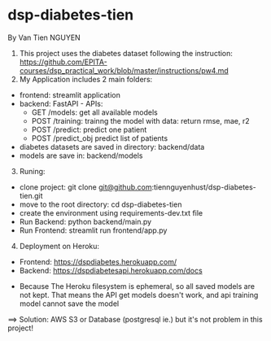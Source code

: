 # dsp-diabetes-tien


By Van Tien NGUYEN

1.  This project uses the diabetes dataset following the instruction: https://github.com/EPITA-courses/dsp_practical_work/blob/master/instructions/pw4.md
2.  My Application includes 2 main folders:
  - frontend: streamlit application
  - backend: FastAPI - APIs:
	+ GET  /models: get all available models
	+ POST /training: trainng the model with data: return rmse, mae, r2
	+ POST /predict: predict one patient
	+ POST /predict_obj predict list of patients
  - diabetes datasets are saved in directory: backend/data
  - models are save in: backend/models
3. Runing:
  - clone project: git clone git@github.com:tiennguyenhust/dsp-diabetes-tien.git
  - move to the root directory: cd dsp-diabetes-tien
  - create the environment using requirements-dev.txt file
  - Run Backend: python backend/main.py
  - Run Frontend: streamlit run frontend/app.py

4. Deployment on Heroku:
  - Frontend: https://dspdiabetes.herokuapp.com/
  - Backend: https://dspdiabetesapi.herokuapp.com/docs
  * Because The Heroku filesystem is ephemeral, so all saved models are not kept. That means the API get models doesn't work, and api training model cannot save the model

==> Solution: AWS S3 or Database (postgresql ie.) but it's not problem in this project!
